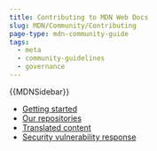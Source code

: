 ```yaml
---
title: Contributing to MDN Web Docs
slug: MDN/Community/Contributing
page-type: mdn-community-guide
tags:
  - meta
  - community-guidelines
  - governance
---
```


{{MDNSidebar}}

- [Getting started](/en-US/docs/MDN/Community/Contributing/Getting_started)
- [Our repositories](/en-US/docs/MDN/Community/Contributing/Our_repositories)
- [Translated content](/en-US/docs/MDN/Community/Contributing/Translated_content)
- [Security vulnerability response](/en-US/docs/MDN/Community/Contributing/Security_vulnerability_response)
